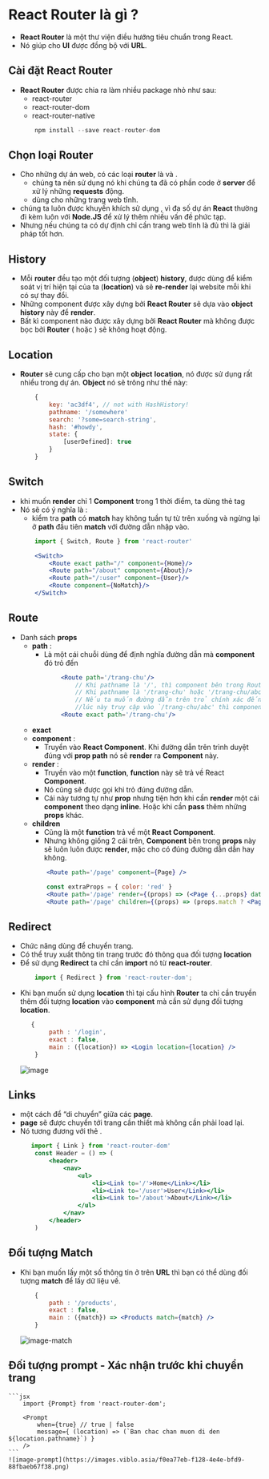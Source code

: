 # React Router là gì ?

- **React Router** là một thư viện điều hướng tiêu chuẩn trong React.
- Nó giúp cho **UI** được đồng bộ với **URL**.

## Cài đặt React Router
- **React Router** được chia ra làm nhiều package nhỏ như sau:
    - react-router
    - react-router-dom
    - react-router-native
    ```jsx
        npm install --save react-router-dom
    ```
## Chọn loại Router
- Cho những dự án web, có các loại **router** là **<BrowserRouter>** và **<HashRouter>**.
    - **<BrowserRouter>** chúng ta nên sử dụng nó khi chúng ta đã có phần code ở **server** để xử lý những **requests** động.
    - <HashRouter> dùng cho những trang web tĩnh.
- chúng ta luôn được khuyến khích sử dụng **<BrowserRouter>**, vì đa số dự án **React** thường đi kèm luôn với **Node.JS** để xử lý thêm nhiều vấn đề phức tạp.
- Nhưng nếu chúng ta có dự định chỉ cần trang web tĩnh là đủ thì **<HashRouter>** là giải pháp tốt hơn.

## History
- Mỗi **router** đều tạo một đối tượng (**object**) **history**, được dùng để kiểm soát vị trí hiện tại của ta (**location**) và sẽ **re-render** lại website mỗi khi có sự thay đổi.
- Những component được xây dựng bởi **React Router** sẽ dựa vào **object** **history** này để **render**.
- Bất kì component nào được xây dựng bởi **React Router** mà không được bọc bởi **Router** (**<BrowserRouter>** hoặc **<HashRouter>** ) sẽ không hoạt động.

## Location
- **Router** sẽ cung cấp cho bạn một **object** **location**, nó được sử dụng rất nhiểu trong dự án. **Object** nó sẽ trông như thế này:
    ```jsx
        {
            key: 'ac3df4', // not with HashHistory!
            pathname: '/somewhere'
            search: '?some=search-string',
            hash: '#howdy',
            state: {
                [userDefined]: true
            }
        }
    ```
## Switch
- khi muốn **render** chỉ 1 **Component** trong 1 thời điểm, ta dùng thẻ tag **<Switch>**
- Nó sẽ có ý nghĩa là :
    - kiểm tra **path** có **match** hay không tuần tự từ trên xuống và ngừng lại ở **path** đầu tiên **match** với đường dẫn nhập vào.
    ```jsx
        import { Switch, Route } from 'react-router'

        <Switch>
            <Route exact path="/" component={Home}/>
            <Route path="/about" component={About}/>
            <Route path="/:user" component={User}/>
            <Route component={NoMatch}/>
        </Switch>
    ```

## Route
- Danh sách **props**
    - **path** :
        - Là một cái chuỗi dùng để định nghĩa đường dẫn mà **component** đó trỏ đến
        ```jsx
                <Route path='/trang-chu'/>
                    // Khi pathname là '/', thì component bên trong Route trên không truy cập được.
                    // Khi pathname là '/trang-chu' hoặc '/trang-chu/abc', thì truy cập được.
                    // Nếu ta muốn đường dẫn trên trỏ chính xác đến pathname '/trang-chu' thì thêm prop extact vào,
                    //lúc này truy cập vào `/trang-chu/abc' thì component bên trong Route dưới không truy cập được.
                <Route exact path='/trang-chu'/>
        ```
    - **exact**
    - **component** :
        - Truyền vào **React Component**. Khi đường dẫn trên trình duyệt đúng với **prop path** nó sẽ **render** ra **Component** này.
    - **render** :
        - Truyền vào một **function**, **function** này sẽ trả về React **Component**.
        - Nó cũng sẽ được gọi khi trỏ đúng đường dẫn.
        - Cái này tương tự như **prop** nhưng tiện hơn khi cần **render** một cái **component** theo dạng **inline**. Hoặc khi cần **pass** thêm những **props** khác.
    - **children**
        - Cũng là một **function** trả về một **React Component**.
        - Nhưng không giống 2 cái trên, **Component** bên trong **props** này sẽ luôn luôn được **render**, mặc cho có đúng đường dẫn dẫn hay không.
        ```jsx
            <Route path='/page' component={Page} />

            const extraProps = { color: 'red' }
            <Route path='/page' render={(props) => (<Page {...props} data={extraProps}/>)}/>
            <Route path='/page' children={(props) => (props.match ? <Page {...props}/> : <EmptyPage {...props}/> )}/>
        ```
## Redirect
- Chức năng dùng để chuyển trang.
- Có thể truy xuất thông tin trang trước đó thông qua đối tượng **location**
- Để sử dụng **Redirect** ta chỉ cần **import** nó từ **react-router**.
    ```jsx
        import { Redirect } from 'react-router-dom';
    ```
- Khi bạn muốn sử dụng **location** thì tại cấu hình **Router** ta chỉ cần truyền thêm đối tượng **location** vào **component** mà cần sử dụng đối tượng **location**.
    ```jsx
       {
            path : '/login',
            exact : false,
            main : ({location}) => <Login location={location} />
        }
    ```
    ![image](https://images.viblo.asia/04995437-b55c-41ce-a740-23bdcbd10961.png)

## Links
- một cách để “di chuyển” giữa các **page**.
- **page** sẽ được chuyển tới trang cần thiết mà không cần phải load lại.
- Nó tương đương với thẻ **<a></a>**.
    ```jsx
       import { Link } from 'react-router-dom'
        const Header = () => (
            <header>
                <nav>
                    <ul>
                        <li><Link to='/'>Home</Link></li>
                        <li><Link to='/user'>User</Link></li>
                        <li><Link to='/about'>About</Link></li>
                    </ul>
                </nav>
            </header>
        )
    ```

##  Đối tượng Match
- Khi bạn muốn lấy một số thông tin ở trên **URL** thì bạn có thể dùng đối tượng **match** để lấy dữ liệu về.
    ```jsx
        {
            path : '/products',
            exact : false,
            main : ({match}) => <Products match={match} />
        }
    ```
    ![image-match](https://images.viblo.asia/f0ea77eb-f128-4e4e-bfd9-88fbaeb67f38.png)

## Đối tượng prompt - Xác nhận trước khi chuyển trang
    ```jsx
        import {Prompt} from 'react-router-dom';

        <Prompt
            when={true} // true | false
            message={ (location) => (`Ban chac chan muon di den ${location.pathname}`) }
        />
    ```
    ![image-prompt](https://images.viblo.asia/f0ea77eb-f128-4e4e-bfd9-88fbaeb67f38.png)
